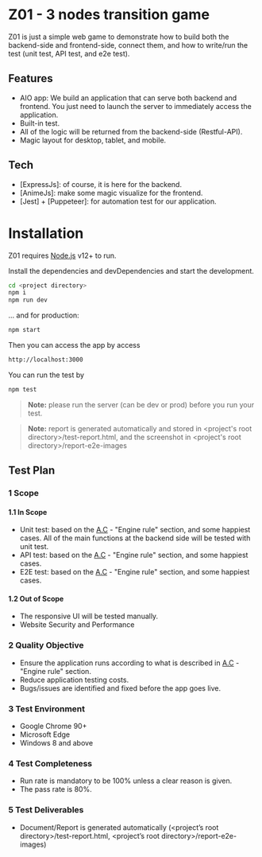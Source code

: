 # Z01 - 3 nodes transition game
Z01 is just a simple web game to demonstrate how to build both the backend-side and frontend-side, connect them, and how to write/run the test (unit test, API test, and e2e test).

## Features
- AIO app: We build an application that can serve both backend and frontend. You just need to launch the server to immediately access the application.
- Built-in test.
- All of the logic will be returned from the backend-side (Restful-API).
- Magic layout for desktop, tablet, and mobile.

## Tech
- [ExpressJs]: of course, it is here for the backend.
- [AnimeJs]: make some magic visualize for the frontend.
- [Jest] + [Puppeteer]: for automation test for our application.
 
# Installation

Z01 requires [Node.js](https://nodejs.org/) v12+ to run.

Install the dependencies and devDependencies and start the development.

```sh
cd <project directory>
npm i
npm run dev
```
... and for production:

```sh
npm start
```
Then you can access the app by access
```sh
http://localhost:3000
```

You can run the test by
```sh
npm test
```
>**Note:** please run the server (can be dev or prod) before you run your test.

>**Note:** report is generated automatically and stored in <project's root directory>/test-report.html, and the screenshot in <project's root directory>/report-e2e-images
## Test Plan
### 1 Scope
#### 1.1 In Scope
- Unit test: based on the [A.C](https://github.com/silenteer/screening) - "Engine rule" section, and some happiest cases. All of the main functions at the backend side will be tested with unit test.
- API test: based on the [A.C](https://github.com/silenteer/screening) - "Engine rule" section, and some happiest cases.
- E2E test: based on the [A.C](https://github.com/silenteer/screening) - "Engine rule" section, and some happiest cases.
#### 1.2 Out of Scope
- The responsive UI will be tested manually.
- Website Security and Performance
### 2 Quality Objective
- Ensure the application runs according to what is described in [A.C](https://github.com/silenteer/screening) - "Engine rule" section.
- Reduce application testing costs.
- Bugs/issues are identified and fixed before the app goes live.
### 3 Test Environment
- Google Chrome 90+
- Microsoft Edge
- Windows 8 and above
### 4 Test Completeness
- Run rate is mandatory to be 100% unless a clear reason is given.
- The pass rate is 80%.
### 5 Test Deliverables
- Document/Report is generated automatically (<project’s root directory>/test-report.html, <project’s root directory>/report-e2e-images)
